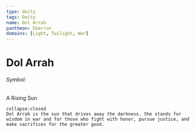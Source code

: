 ```yaml
---
type: deity
tags: Deity
name: Dol Arrah
pantheon: Eberron
domains: [Light, Twilight, War]
---
```


# Dol Arrah 

###### Symbol:
A Rising Sun

```ad-ooc
collapse:closed
Dol Arrah is the sun that drives away the darkness. She stands for wisdom in war and for those who fight with honor, pursue justice, and make sacrifices for the greater good.
```
